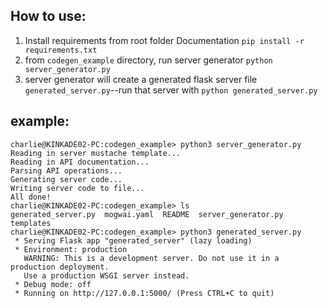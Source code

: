 ## How to use:
1. Install requirements from root folder Documentation `pip install -r requirements.txt`
2. from `codegen_example` directory, run server generator `python server_generator.py`
3. server generator will create a generated flask server file `generated_server.py`--run that server with `python generated_server.py`

## example:
```
charlie@KINKADE02-PC:codegen_example> python3 server_generator.py
Reading in server mustache template...
Reading in API documentation...
Parsing API operations...
Generating server code...
Writing server code to file...
All done!
charlie@KINKADE02-PC:codegen_example> ls
generated_server.py  mogwai.yaml  README  server_generator.py  templates
charlie@KINKADE02-PC:codegen_example> python3 generated_server.py
 * Serving Flask app "generated_server" (lazy loading)
 * Environment: production
   WARNING: This is a development server. Do not use it in a production deployment.
   Use a production WSGI server instead.
 * Debug mode: off
 * Running on http://127.0.0.1:5000/ (Press CTRL+C to quit)

```

